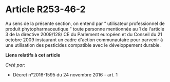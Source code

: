 # Article R253-46-2

Au sens de la présente section, on entend par “ utilisateur professionnel de produit phytopharmaceutique ” toute personne
mentionnée au 1 de l'article 3 de la directive 2009/128/ CE du Parlement européen et du Conseil du 21 octobre 2009 instaurant
un cadre d'action communautaire pour parvenir à une utilisation des pesticides compatible avec le développement durable.

**Liens relatifs à cet article**

_Créé par_:

  - Décret n°2016-1595 du 24 novembre 2016 - art. 1
